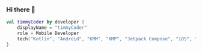 ### Hi there 👋

```kotlin
val timmyCoder by developer {
    displayName = "timmyCoder"
    role = Mobile Developer
    tech("Kotlin", "Android", "KMM", "KMP", "Jetpack Compose", "iOS", "SwiftUI", "Go")
}
```

<!--
**timmyCoder/timmyCoder** is a ✨ _special_ ✨ repository because its `README.md` (this file) appears on your GitHub profile.

Here are some ideas to get you started:

- 🔭 I’m currently working on ...
- 🌱 I’m currently learning ...
- 👯 I’m looking to collaborate on ...
- 🤔 I’m looking for help with ...
- 💬 Ask me about ...
- 📫 How to reach me: ...
- 😄 Pronouns: ...
- ⚡ Fun fact: ...
-->
